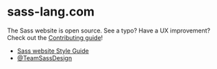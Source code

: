 # sass-lang.com

The Sass website is open source. See a typo? Have a UX improvement? Check out
the [Contributing guide](https://github.com/sass/sass-site/blob/master/CONTRIBUTING.md)!

* [Sass website Style Guide](http://sass-lang.com/styleguide)
* [@TeamSassDesign](http://twitter.com/teamsassdesign)
